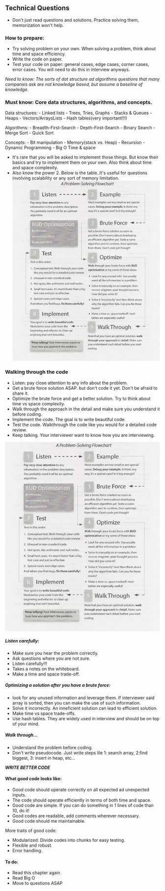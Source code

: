 ## Technical Questions


* Don't just read questions and solutions. Practice solving them, memorization won't help. 

### How to prepare:
* Try solving problem on your own. When solving a problem, think about time and space efficiency. 
* Write the code on paper.
* Test your code on paper: general cases, edge cases, corner cases, error cases. You will need to do this in interview anyways. 

*Need to know: The sorts of dat structure ad algorithms questions that many companies ask are not knowledge based, but assume a baseline of knowledge.*

### Must know: Core data structures, algorithms, and concepts. 

Data structures:
    - Linked lists
    - Trees, Tries, Graphs
    - Stacks & Queues
    - Heaps
    - Vectors/ArraysLists
    - Hash tables(very important!!!)

Algorithms:
    - Breadth-First-Search
    - Depth-First-Search
    - Binary Search
    - Merge Sort
    - Quick Sort

Concepts:
    - Bit manipulation
    - Memory(stack vs. Heap)
    - Recursion
    - Dynamic Programming
    - Big O Time & space


* It's rare that you will be asked to implement those things. But know their basics and try to implement them on your own. Also think about time and space complexity.
* Also know the power 2. Below is the table..It's useful for questions involving scalability or any sort of memory limitation.
![imahe](.../../../../images/walk.png)

### Walking through the code

* Listen: pay close attention to any info about the problem. 
* Get a brute force solution ASAP. but don't code it yet. Don't be afraid to share it. 
* Optimize the brute force and get a better solution. Try to think about time vs space complexity. 
* Walk through the approach in the detail and make sure you understand it before coding. 
* Implement the code. The goal is to write beautiful code. 
* Test the code. Walkthrough the code like you would for a detailed code review. 
* Keep talking. Your interviewer want to know how you are interviewing. 

![image](.../../../../images/walk.png)

##### Listen carefully:

* Make sure you hear the problem correctly.
* Ask questions where you are not sure.
* Listen carefully!!!
* Takes a notes on the whiteboard.
* Make a time and space trade-off.
  
##### Optimizing a solution after you have a brute force:
* look for any unused information and leverage them. If interviewer said array is sorted, then you can make the use of such information. 
* Solve it incorrectly. An inneficient solution can lead to efficient solution. 
* Make time vs space trade-offs. 
* Use hash tables. They are widely used in interview and should be on top of your mind. 
  
##### Walk through...
* Understand the problem before coding. 
* Don't write pseudocode. Just write steps lile 1: search array, 2:find biggest, 3: insert in heap, etc...
  

*****WRITE BETTER CODE*****

#### What good code looks like:
* Good code should operate correctly on all expected ad unexpected inputs. 
* The code should operate efficiently in terms of both time and space. 
* Good code are simple. If you can do something in 1 lines of code than 10, do it!
* Good codes are readable, add comments wherever necessary. 
* Good code should me maintainable. 

More traits of good code:
* Modularized. Divide codes into chunks for easy testing. 
* Flexible and robust. 
* Error handling. 

#### To do:
* Read this chapter again
* Read Big O
* Move to questions ASAP